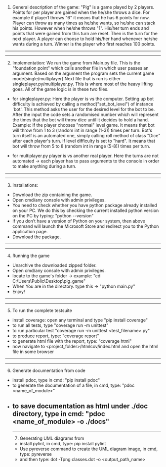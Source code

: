  1. General description of the game:
"Pig" is a game played by 2 players. Points for per player are gained when the he/she throws a dice.
For example if player1 throws "6" it means that he has 6 points for now.
Player can throw as many times as he/she wants, so he/she can stack his points.
However when he/she throws "1". His/her turn ends and points that were gained from this turn are reset.
Then is the turn for the next player.
A player can choose to hold his/her hand whenever he/she wants during a turn.
Winner is the player who first reaches 100 points.
-----------------------------------------------------------------------------------------------------------------------------
-----------------------------------------------------------------------------------------------------------------------------
2. Implementation:
We run the game from Main.py file. This is the "foundation point" which calls another file
in which user passes an argument. Based on the argument the program sets the current game mode(single/multiplayer)
Next file that is run is either singleplayer.py/multiplayer.py.
This is where most of the heavy lifting goes. All of the game logic is in these two files.

- for singleplayer.py:
Here the player is vs the computer.
Setting up bot difficulty is achieved by calling a method("set_bot_level") of instance 'bot'.
This method asks the user for the desired level for the bot to be.
After the input the code sets a randomised number which will represent the times that the bot will throw dice until it decides to hold a hand.
Example:
If the player chooses "normal" level game. It means that bot will throw from 1 to 3 (random int in range (1-3)) times per turn.
Bot's turn itself is an automated one, simply calling roll method of class "Dice" after each player's turn.
If level difficulty is set to "hard". It means that bot will throw from 5 to 8 (random int in range (5-8)) times per turn.

- for multiplayer.py
 player is vs another real player.
 Here the turns are not automated -> each player has to pass arguments to the console in order to make anything during a turn.
-----------------------------------------------------------------------------------------------------------------------------
-----------------------------------------------------------------------------------------------------------------------------
3. Installations:
- Download the zip containing the game.
- Open cmd/any console with admin privileges.
- You need to check whether you have python package already installed on your PC.
  We do this by checking the current installed python version on the PC by typing:
  "python --version"
- If you don’t have a version of Python on your system, then above command will launch the Microsoft Store and redirect you to the Python application page.
- Download the package.
-----------------------------------------------------------------------------------------------------------------------------
-----------------------------------------------------------------------------------------------------------------------------
4. Running the game
- Unarchive the downloaded zipped folder.
- Open cmd/any console with admin privileges.
- locate to the game's folder -> example: "cd C:\Users\Public\Desktop\pig_game"
- When You are in the directory. type this -> "python main.py"
- Enjoy!
-----------------------------------------------------------------------------------------------------------------------------
-----------------------------------------------------------------------------------------------------------------------------
5. To run the complete testsuite
- install coverage:
  open any terminal and type
  "pip install coverage"
- to run all tests, type
  "coverage run -m unittest"
- to run particular test
  "coverage run -m unittest <test_filename>.py"
- to produce report, type:
  "coverage report"
- to generate html file with the report, type:
  "coverage html"
- now navigate to <project_folder>/htmlcov/index.html and open the html file in some browser
-----------------------------------------------------------------------------------------------------------------------------
-----------------------------------------------------------------------------------------------------------------------------
6. Generate documentation from code
- install pdoc, type in cmd:
  "pip install pdoc"
- to generate the documentation of a file, in cmd, type:
  "pdoc <name_of_module>"
- to save documentation as html under ./doc directory, type in cmd:
  "pdoc <name_of_module> -o ./docs"
  -----------------------------------------------------------------------------------------------------------------------------
  -----------------------------------------------------------------------------------------------------------------------------
  7. Generating UML diagrams from
  - install pylint, in cmd, type:
  pip install pylint
  - Use pyreverse command to create the UML diagram image, in cmd, type:
  pyreverse <name of the file>
  - and then type: dot -Tpng classes.dot -o <output_path_name>
